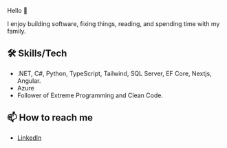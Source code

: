 Hello 👋

I enjoy building software, fixing things, reading, and spending time with my family.

## 🛠️ Skills/Tech

- .NET, C#, Python, TypeScript, Tailwind, SQL Server, EF Core, Nextjs, Angular.
- Azure 
- Follower of Extreme Programming and Clean Code.


## 📫 How to reach me

- [LinkedIn](https://www.linkedin.com/in/caseyspaulding)


